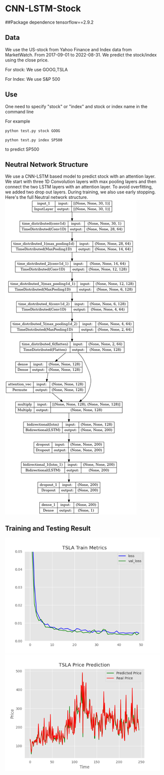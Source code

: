 # CNN-LSTM-Stock

##Package dependence
tensorflow==2.9.2

## Data
We use the US-stock from Yahoo Finance and Index data from MarketWatch. From 2017-09-01 to 2022-08-31. We predict the stock/index using the close price.

For stock:
We use GOOG,TSLA

For Index:
We use S&P 500

## Use
One need to specify "stock" or "index" and stock or index name in the command line

For example

```
python test.py stock GOOG
```

```
python test.py index SP500
```
to predict SP500
## Neutral Network Structure
We use a CNN-LSTM based model to predict stock with an attention layer. We start with three 1D Convolution layers with max pooling layers and then connect the two LSTM layers with an attention layer. To avoid overfitting, we added two drop out layers. During training, we also use early stopping. Here's the full Neutral network structure. 
![Network](model.png)


## Training and Testing Result

![GOOG](results/TSLAtrain.png)
![RESG](results/TSLA.png)
